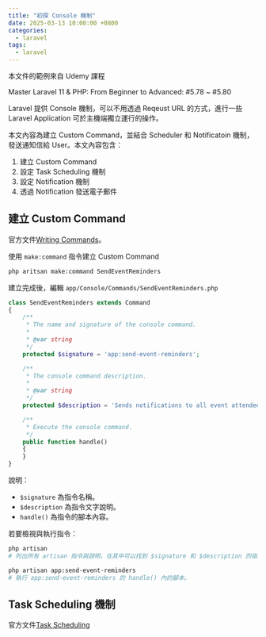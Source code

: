 ```yaml
---
title: "初探 Console 機制"
date: 2025-03-13 10:00:00 +0800
categories: 
  - laravel
tags:
  - laravel
---
```


本文件的範例來自 Udemy 課程

Master Laravel 11 & PHP: From Beginner to Advanced: \#5.78 ~ \#5.80

Laravel 提供 Console 機制，可以不用透過 Reqeust URL 的方式，進行一些 Laravel Application 可於主機端獨立運行的操作。

本文內容為建立 Custom Command，並結合 Scheduler 和 Notificatoin 機制，發送通知信給 User。本文內容包含：

1. 建立 Custom Command
2. 設定 Task Scheduling 機制
3. 設定 Notification 機制
4. 透過 Notification 發送電子郵件

## 建立 Custom Command

官方文件[Writing Commands](https://laravel.com/docs/11.x/artisan#writing-commands)。

使用 `make:command` 指令建立 Custom Command

```bash
php aritsan make:command SendEventReminders
```

建立完成後，編輯 `app/Console/Commands/SendEventReminders.php`

```php
class SendEventReminders extends Command
{
    /**
     * The name and signature of the console command.
     *
     * @var string
     */
    protected $signature = 'app:send-event-reminders';

    /**
     * The console command description.
     *
     * @var string
     */
    protected $description = 'Sends notifications to all event attendees that event starts soon.';

    /**
     * Execute the console command.
     */
    public function handle()
    {
    }
}
```

說明：

- `$signature` 為指令名稱。
- `$description` 為指令文字說明。
- `handle()` 為指令的腳本內容。

若要檢視與執行指令：

```bash
php artisan 
# 列出所有 artisan 指令與說明，在其中可以找到 $signature 和 $description 的指令名稱與說明。

php artisan app:send-event-reminders
# 執行 app:send-event-reminders 的 handle() 內的腳本。
```

## Task Scheduling 機制

官方文件[Task Scheduling](https://laravel.com/docs/11.x/scheduling)
